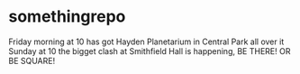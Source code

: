 # somethingrepo

Friday morning at 10 has got Hayden Planetarium in Central Park all over it
Sunday at 10 the bigget clash at Smithfield Hall is happening, BE THERE! OR BE SQUARE!
